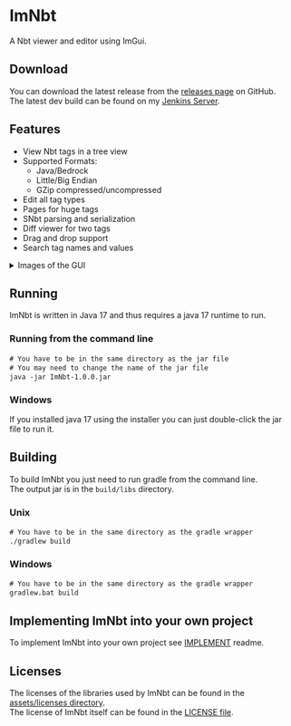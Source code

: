 # ImNbt
A Nbt viewer and editor using ImGui.

## Download
You can download the latest release from the [releases page](https://github.com/Lenni0451/ImNbt/releases/latest) on GitHub.\
The latest dev build can be found on my [Jenkins Server](https://build.lenni0451.net/job/ImNbt/).

## Features
 - View Nbt tags in a tree view
 - Supported Formats:
   - Java/Bedrock
   - Little/Big Endian
   - GZip compressed/uncompressed
 - Edit all tag types
 - Pages for huge tags
 - SNbt parsing and serialization
 - Diff viewer for two tags
 - Drag and drop support
 - Search tag names and values

<details>
    <summary>Images of the GUI</summary>

### Main window
![Main window](images/main.jpg)
### Open file
![Open file](images/open.jpg)
### Opened tag
![Loaded tag](images/tag.jpg)
### Edit tag
![Edit string tag](images/edit_string.jpg)
### Diff two tags
![Diff two tags](images/diff.jpg)
</details>

## Running
ImNbt is written in Java 17 and thus requires a java 17 runtime to run.

### Running from the command line
`````shell
# You have to be in the same directory as the jar file
# You may need to change the name of the jar file
java -jar ImNbt-1.0.0.jar
`````

### Windows
If you installed java 17 using the installer you can just double-click the jar file to run it.

## Building
To build ImNbt you just need to run gradle from the command line.\
The output jar is in the `build/libs` directory.

### Unix
`````shell
# You have to be in the same directory as the gradle wrapper
./gradlew build
`````

### Windows
`````shell
# You have to be in the same directory as the gradle wrapper
gradlew.bat build
`````

## Implementing ImNbt into your own project
To implement ImNbt into your own project see [IMPLEMENT](IMPLEMENT.MD) readme.

## Licenses
The licenses of the libraries used by ImNbt can be found in the [assets/licenses directory](src/main/resources/assets/licenses).\
The license of ImNbt itself can be found in the [LICENSE file](LICENSE).
